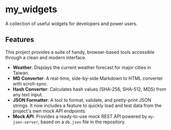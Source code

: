 # my_widgets

A collection of useful widgets for developers and power users.

## Features

This project provides a suite of handy, browser-based tools accessible through a clean and modern interface.

*   **Weather**: Displays the current weather forecast for major cities in Taiwan.
*   **MD Converter**: A real-time, side-by-side Markdown to HTML converter with scroll-sync.
*   **Hash Converter**: Calculates hash values (SHA-256, SHA-512, MD5) from any text input.
*   **JSON Formatter**: A tool to format, validate, and pretty-print JSON strings. It now includes a feature to quickly load and test data from the project's own mock API endpoints.
*   **Mock API**: Provides a ready-to-use mock REST API powered by `my-json-server`, based on a `db.json` file in the repository.
